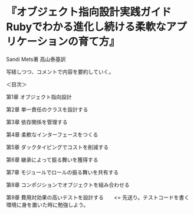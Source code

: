 # 『オブジェクト指向設計実践ガイド　Rubyでわかる進化し続ける柔軟なアプリケーションの育て方』
Sandi Mets著 高山泰基訳

写経しつつ、コメントで内容を要約していく。

＜目次＞

第1章 オブジェクト指向設計

第2章 単一責任のクラスを設計する

第3章 依存関係を管理する

第4章 柔軟なインターフェースをつくる

第5章 ダックタイピングでコストを削減する

第6章 継承によって振る舞いを獲得する

第7章 モジュールでロールの振る舞いを共有する

第8章 コンポジションでオブジェクトを組み合わせる

第9章 費用対効果の高いテストを設計する　　<= 先送り。テストコードを書く環境に身を置いた時に勉強しよう。
